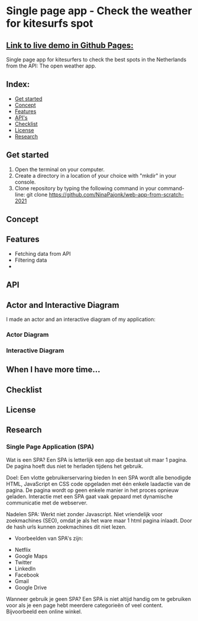 
# Single page app - Check the weather for kitesurfs spot
## [Link to live demo in Github Pages:](https://ninapajonk.github.io/web-app-from-scratch-2021/)

Single page app for kitesurfers to check the best spots in the Netherlands from the API: The open weather app.
<!-- ☝️ replace this description with a description of your own work
 -->

 <!-- Add a nice poster image here at the end of the week, showing off your shiny frontend 📸 -->
## Index:
* [Get started](#Get-started)
* [Concept](#Concept)
* [Features](#Features)
* [API's](#API)
* [Checklist](#Checklist)
* [License](#license)
* [Research](#Research)


## Get started

1. Open the terminal on your computer.
2. Create a directory in a location of your choice with "mkdir" in your console.
3. Clone repository by typing the following command in your command-line:
git clone https://github.com/NinaPajonk/web-app-from-scratch-2021


## Concept


<!-- How about a section that describes how to install this project? 🤓 -->

## Features
* Fetching data from API
* Filtering data
* 

## API

<!-- What external data source is featured in your project and what are its properties 🌠 -->


## Actor and Interactive Diagram
I made an actor and an interactive diagram of my application:

### Actor Diagram

### Interactive Diagram

## When I have more time...

## Checklist

<!-- Maybe a checklist of done stuff and stuff still on your wishlist? ✅ -->

## License

## Research
### Single Page Application (SPA)

Wat is een SPA?
Een SPA is letterlijk een app die bestaat uit maar 1 pagina. De pagina hoeft dus niet te herladen tijdens het gebruik. 

Doel: Een vlotte gebruikerservaring bieden
In een SPA wordt alle benodigde HTML, JavaScript en CSS code opgeladen met één enkele laadactie van de pagina. De pagina wordt op geen enkele manier in het proces opnieuw geladen. Interactie met een SPA gaat vaak gepaard met dynamische communicatie met de webserver. 

Nadelen SPA:
Werkt niet zonder Javascript.
Niet vriendelijk voor zoekmachines (SEO), omdat je als het ware maar 1 html pagina inlaadt. Door de hash urls kunnen zoekmachines dit niet lezen.

- Voorbeelden van SPA's zijn: 
* Netflix
* Google Maps
* Twitter  
* LinkedIn
* Facebook
* Gmail
* Google Drive 

Wanneer gebruik je geen SPA?
Een SPA is niet altijd handig om te gebruiken voor als je een page hebt meerdere categorieën of veel content. Bijvoorbeeld een online winkel. 


